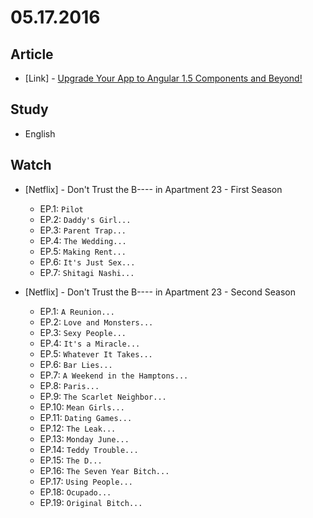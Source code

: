 # 05.17.2016

## Article 

- \[Link\] - [Upgrade Your App to Angular 1.5 Components and Beyond!](https://www.sitepoint.com/upgrade-to-angular-components/)


## Study

- English


## Watch

- \[Netflix\] - Don't Trust the B---- in Apartment 23 - First Season
  - EP.1: `Pilot`
  - EP.2: `Daddy's Girl...`
  - EP.3: `Parent Trap...`
  - EP.4: `The Wedding...`
  - EP.5: `Making Rent...`
  - EP.6: `It's Just Sex...`
  - EP.7: `Shitagi Nashi...`

- \[Netflix\] - Don't Trust the B---- in Apartment 23 - Second Season
  - EP.1: `A Reunion...`
  - EP.2: `Love and Monsters...`
  - EP.3: `Sexy People...`
  - EP.4: `It's a Miracle...`
  - EP.5: `Whatever It Takes...`
  - EP.6: `Bar Lies...`
  - EP.7: `A Weekend in the Hamptons...`
  - EP.8: `Paris...`
  - EP.9: `The Scarlet Neighbor...`
  - EP.10: `Mean Girls...`
  - EP.11: `Dating Games...`
  - EP.12: `The Leak...`
  - EP.13: `Monday June...`
  - EP.14: `Teddy Trouble...`
  - EP.15: `The D...`
  - EP.16: `The Seven Year Bitch...`
  - EP.17: `Using People...`
  - EP.18: `Ocupado...`
  - EP.19: `Original Bitch...`
